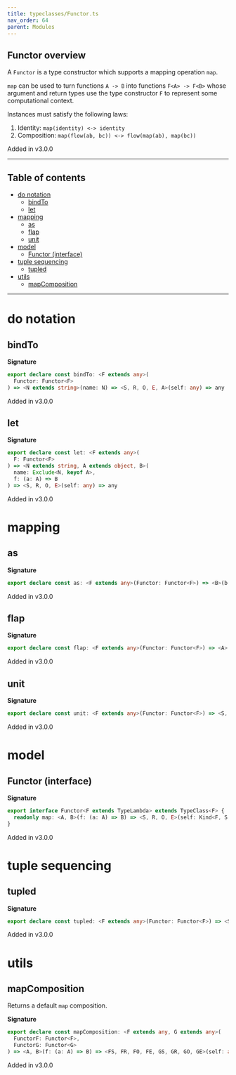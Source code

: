 ```yaml
---
title: typeclasses/Functor.ts
nav_order: 64
parent: Modules
---
```


## Functor overview

A `Functor` is a type constructor which supports a mapping operation `map`.

`map` can be used to turn functions `A -> B` into functions `F<A> -> F<B>` whose argument and return types use the type
constructor `F` to represent some computational context.

Instances must satisfy the following laws:

1. Identity: `map(identity) <-> identity`
2. Composition: `map(flow(ab, bc)) <-> flow(map(ab), map(bc))`

Added in v3.0.0

---

<h2 class="text-delta">Table of contents</h2>

- [do notation](#do-notation)
  - [bindTo](#bindto)
  - [let](#let)
- [mapping](#mapping)
  - [as](#as)
  - [flap](#flap)
  - [unit](#unit)
- [model](#model)
  - [Functor (interface)](#functor-interface)
- [tuple sequencing](#tuple-sequencing)
  - [tupled](#tupled)
- [utils](#utils)
  - [mapComposition](#mapcomposition)

---

# do notation

## bindTo

**Signature**

```ts
export declare const bindTo: <F extends any>(
  Functor: Functor<F>
) => <N extends string>(name: N) => <S, R, O, E, A>(self: any) => any
```

Added in v3.0.0

## let

**Signature**

```ts
export declare const let: <F extends any>(
  F: Functor<F>
) => <N extends string, A extends object, B>(
  name: Exclude<N, keyof A>,
  f: (a: A) => B
) => <S, R, O, E>(self: any) => any
```

Added in v3.0.0

# mapping

## as

**Signature**

```ts
export declare const as: <F extends any>(Functor: Functor<F>) => <B>(b: B) => <S, R, O, E>(self: any) => any
```

Added in v3.0.0

## flap

**Signature**

```ts
export declare const flap: <F extends any>(Functor: Functor<F>) => <A>(a: A) => <S, R, O, E, B>(self: any) => any
```

Added in v3.0.0

## unit

**Signature**

```ts
export declare const unit: <F extends any>(Functor: Functor<F>) => <S, R, O, E>(self: any) => any
```

Added in v3.0.0

# model

## Functor (interface)

**Signature**

```ts
export interface Functor<F extends TypeLambda> extends TypeClass<F> {
  readonly map: <A, B>(f: (a: A) => B) => <S, R, O, E>(self: Kind<F, S, R, O, E, A>) => Kind<F, S, R, O, E, B>
}
```

Added in v3.0.0

# tuple sequencing

## tupled

**Signature**

```ts
export declare const tupled: <F extends any>(Functor: Functor<F>) => <S, R, O, E, A>(self: any) => any
```

Added in v3.0.0

# utils

## mapComposition

Returns a default `map` composition.

**Signature**

```ts
export declare const mapComposition: <F extends any, G extends any>(
  FunctorF: Functor<F>,
  FunctorG: Functor<G>
) => <A, B>(f: (a: A) => B) => <FS, FR, FO, FE, GS, GR, GO, GE>(self: any) => any
```

Added in v3.0.0
